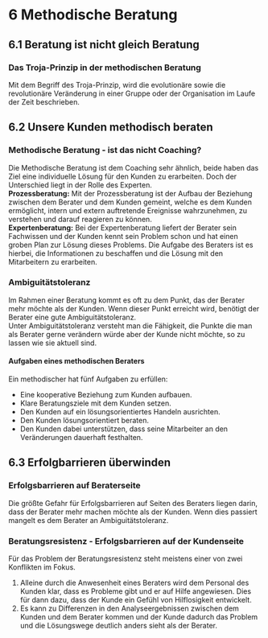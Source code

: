 # 6 Methodische Beratung

## 6.1 Beratung ist nicht gleich Beratung

### Das Troja-Prinzip in der methodischen Beratung
Mit dem Begriff des Troja-Prinzip, wird die evolutionäre sowie die revolutionäre Veränderung in einer Gruppe oder der Organisation im Laufe der Zeit beschrieben.

## 6.2 Unsere Kunden methodisch beraten

### Methodische Beratung - ist das nicht Coaching?
Die Methodische Beratung ist dem Coaching sehr ähnlich, beide haben das Ziel eine individuelle Lösung für den Kunden zu erarbeiten. Doch der Unterschied liegt in der Rolle des Experten.  
**Prozessberatung:** Mit der Prozessberatung ist der Aufbau der Beziehung zwischen dem Berater und dem Kunden gemeint, welche es dem Kunden ermöglicht, intern und extern auftretende Ereignisse wahrzunehmen, zu verstehen und darauf reagieren zu können.  
**Expertenberatung:** Bei der Expertenberatung liefert der Berater sein Fachwissen und der Kunden kennt sein Problem schon und hat einen groben Plan zur Lösung dieses Problems. Die Aufgabe des Beraters ist es hierbei, die Informationen zu beschaffen und die Lösung mit den Mitarbeitern zu erarbeiten.

### Ambiguitätstoleranz
Im Rahmen einer Beratung kommt es oft zu dem Punkt, das der Berater mehr möchte als der Kunden. Wenn dieser Punkt erreicht wird, benötigt der Berater eine gute Ambiguitätstoleranz.  
Unter Ambiguitätstoleranz versteht man die Fähigkeit, die Punkte die man als Berater gerne verändern würde aber der Kunde nicht möchte, so zu lassen wie sie aktuell sind.

#### Aufgaben eines methodischen Beraters
Ein methodischer hat fünf Aufgaben zu erfüllen:
+ Eine kooperative Beziehung zum Kunden aufbauen.
+ Klare Beratungsziele mit dem Kunden setzen.
+ Den Kunden auf ein lösungsorientiertes Handeln ausrichten.
+ Den Kunden lösungsorientiert beraten.
+ Den Kunden dabei unterstützen, dass seine Mitarbeiter an den Veränderungen dauerhaft festhalten.

## 6.3 Erfolgbarrieren überwinden

### Erfolgsbarrieren auf Beraterseite
Die größte Gefahr für Erfolgsbarrieren auf Seiten des Beraters liegen darin, dass der Berater mehr machen möchte als der Kunden. Wenn dies passiert mangelt es dem Berater an Ambiguitätstoleranz.

### Beratungsresistenz - Erfolgsbarrieren auf der Kundenseite
Für das Problem der Beratungsresistenz steht meistens einer von zwei Konflikten im Fokus.
1. Alleine durch die Anwesenheit eines Beraters wird dem Personal des Kunden klar, dass es Probleme gibt und er auf Hilfe angewiesen. Dies für dann dazu, dass der Kunde ein Gefühl von Hilflosigkeit entwickelt.
2. Es kann zu Differenzen in den Analyseergebnissen zwischen dem Kunden und dem Berater kommen und der Kunde dadurch das Problem und die Lösungswege deutlich anders sieht als der Berater.
